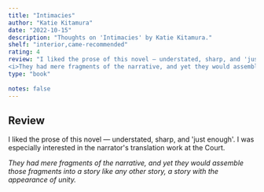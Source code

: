 ```yaml
---
title: "Intimacies"
author: "Katie Kitamura"
date: "2022-10-15"
description: "Thoughts on 'Intimacies' by Katie Kitamura."
shelf: "interior,came-recommended"
rating: 4
review: "I liked the prose of this novel — understated, sharp, and 'just enough'. I was especially interested in the narrator's translation work at the Court.<br/><br/>
<i>They had mere fragments of the narrative, and yet they would assemble those fragments into a story like any other story, a story with the appearance of unity.</i>"
type: "book"
 
notes: false
---
```


## Review

I liked the prose of this novel — understated, sharp, and 'just enough'. I was especially interested in the narrator's translation work at the Court.

_They had mere fragments of the narrative, and yet they would assemble those fragments into a story like any other story, a story with the appearance of unity._
